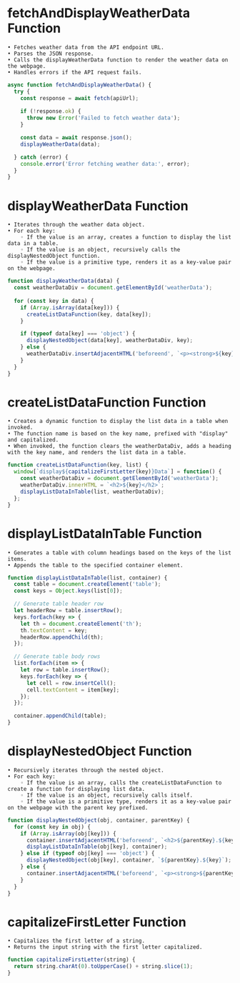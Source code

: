 # fetchAndDisplayWeatherData Function
    • Fetches weather data from the API endpoint URL.
    • Parses the JSON response.
    • Calls the displayWeatherData function to render the weather data on the webpage.
    • Handles errors if the API request fails.
```javascript
async function fetchAndDisplayWeatherData() {
  try {
    const response = await fetch(apiUrl);
    
    if (!response.ok) {
      throw new Error('Failed to fetch weather data');
    }

    const data = await response.json();
    displayWeatherData(data);

  } catch (error) {
    console.error('Error fetching weather data:', error);
  }
}
```

# displayWeatherData Function
    • Iterates through the weather data object.
    • For each key:
        ◦ If the value is an array, creates a function to display the list data in a table.
        ◦ If the value is an object, recursively calls the displayNestedObject function.
        ◦ If the value is a primitive type, renders it as a key-value pair on the webpage.
```javascript
function displayWeatherData(data) {
  const weatherDataDiv = document.getElementById('weatherData');
  
  for (const key in data) {
    if (Array.isArray(data[key])) {
      createListDataFunction(key, data[key]);
    }

    if (typeof data[key] === 'object') {
      displayNestedObject(data[key], weatherDataDiv, key);
    } else {
      weatherDataDiv.insertAdjacentHTML('beforeend', `<p><strong>${key}:</strong> ${data[key]}</p>`);
    }
  }
}
```

# createListDataFunction Function
    • Creates a dynamic function to display the list data in a table when invoked.
    • The function name is based on the key name, prefixed with "display" and capitalized.
    • When invoked, the function clears the weatherDataDiv, adds a heading with the key name, and renders the list data in a table.

```javascript
function createListDataFunction(key, list) {
  window[`display${capitalizeFirstLetter(key)}Data`] = function() {
    const weatherDataDiv = document.getElementById('weatherData');
    weatherDataDiv.innerHTML = `<h2>${key}</h2>`;
    displayListDataInTable(list, weatherDataDiv);
  };
}

```
# displayListDataInTable Function
    • Generates a table with column headings based on the keys of the list items.
    • Appends the table to the specified container element.
```javascript
function displayListDataInTable(list, container) {
  const table = document.createElement('table');
  const keys = Object.keys(list[0]);

  // Generate table header row
  let headerRow = table.insertRow();
  keys.forEach(key => {
    let th = document.createElement('th');
    th.textContent = key;
    headerRow.appendChild(th);
  });

  // Generate table body rows
  list.forEach(item => {
    let row = table.insertRow();
    keys.forEach(key => {
      let cell = row.insertCell();
      cell.textContent = item[key];
    });
  });

  container.appendChild(table);
}
```

# displayNestedObject Function
    • Recursively iterates through the nested object.
    • For each key:
        ◦ If the value is an array, calls the createListDataFunction to create a function for displaying list data.
        ◦ If the value is an object, recursively calls itself.
        ◦ If the value is a primitive type, renders it as a key-value pair on the webpage with the parent key prefixed.
```javascript
function displayNestedObject(obj, container, parentKey) {
  for (const key in obj) {
    if (Array.isArray(obj[key])) {
      container.insertAdjacentHTML('beforeend', `<h2>${parentKey}.${key}</h2>`);
      displayListDataInTable(obj[key], container);
    } else if (typeof obj[key] === 'object') {
      displayNestedObject(obj[key], container, `${parentKey}.${key}`);
    } else {
      container.insertAdjacentHTML('beforeend', `<p><strong>${parentKey}.${key}:</strong> ${obj[key]}</p>`);
    }
  }
}
```
# capitalizeFirstLetter Function
    • Capitalizes the first letter of a string.
    • Returns the input string with the first letter capitalized.
```javascript
function capitalizeFirstLetter(string) {
  return string.charAt(0).toUpperCase() + string.slice(1);
}
```
